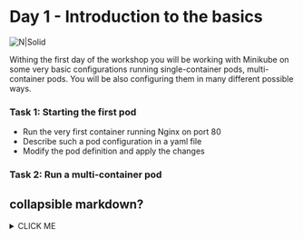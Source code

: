 # Day 1 - Introduction to the basics

![N|Solid](https://www.stratoscale.com/wp-content/uploads/Kubernetes-logo.png)

Withing the first day of the workshop you will be working with Minikube on some very basic configurations running single-container pods, multi-container pods. You will be also configuring them in many different possible ways. 

### Task 1: Starting the first pod

  - Run the very first container running Nginx on port 80
  - Describe such a pod configuration in a yaml file
  - Modify the pod definition and apply the changes

### Task 2: Run a multi-container pod

## collapsible markdown?

<details><summary>CLICK ME</summary>
<p>

#### yes, even hidden code blocks!

```sh
print("hello world!")
```

</p>
</details>
